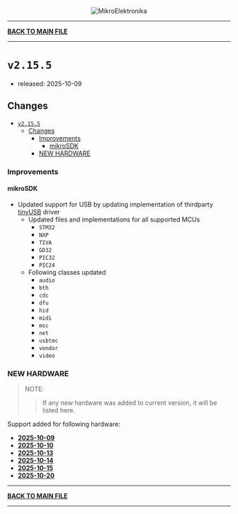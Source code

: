 <p align="center">
  <img src="http://www.mikroe.com/img/designs/beta/logo_small.png?raw=true" alt="MikroElektronika"/>
</p>

---

**[BACK TO MAIN FILE](../../changelog.md)**

---

# `v2.15.5`

+ released: 2025-10-09

## Changes

- [`v2.15.5`](#v2155)
  - [Changes](#changes)
    - [Improvements](#improvements)
      - [mikroSDK](#mikrosdk)
    - [NEW HARDWARE](#new-hardware)

### Improvements

#### mikroSDK

+ Updated support for USB by updating implementation of thirdparty [tinyUSB](https://github.com/hathach/tinyusb) driver
  + Updated files and implementations for all supported MCUs
    + `STM32`
    + `NXP`
    + `TIVA`
    + `GD32`
    + `PIC32`
    + `PIC24`
  + Following classes updated
    + `audio`
    + `bth`
    + `cdc`
    + `dfu`
    + `hid`
    + `midi`
    + `msc`
    + `net`
    + `usbtmc`
    + `vendor`
    + `video`

### NEW HARDWARE

> NOTE:
>> If any new hardware was added to current version, it will be listed here.

Support added for following hardware:

+ **[2025-10-09](./new_hw/2025-10-09.md)**
+ **[2025-10-10](./new_hw/2025-10-10.md)**
+ **[2025-10-13](./new_hw/2025-10-13.md)**
+ **[2025-10-14](./new_hw/2025-10-14.md)**
+ **[2025-10-15](./new_hw/2025-10-15.md)**
+ **[2025-10-20](./new_hw/2025-10-20.md)**

---

**[BACK TO MAIN FILE](../../changelog.md)**

---
